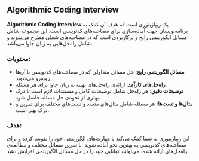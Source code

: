

## Algorithmic Coding Interview

**Algorithmic Coding Interview** یک ریپازیتوری است که هدف آن کمک به برنامه‌نویسان جهت آماده‌سازی برای مصاحبه‌های کدنویسی است. این مجموعه شامل مسائل الگوریتمی رایج و پرکاربردی است که در مصاحبه‌های شغلی مطرح می‌شوند و شامل راه‌حل‌هایی به زبان جاوا می‌باشد.

### محتویات:
- **مسائل الگوریتمی رایج**: حل مسائل متداولی که در مصاحبه‌های کدنویسی با آن‌ها روبه‌رو می‌شوید.
- **راه‌حل‌های کارآمد**: ارائه‌ی راه‌حل‌های بهینه به زبان جاوا برای هر مسئله.
- **توضیحات دقیق**: هر راه‌حل شامل توضیحات کامل و مستندات لازم است تا درک بهتری از نحوه‌ی حل مسئله حاصل شود.
- **مثال‌ها و تست‌ها**: هر مسئله شامل مثال‌های متعدد و تست‌های مختلف برای تمرین و درک بهتر است.

### هدف:
این ریپازیتوری به شما کمک می‌کند تا مهارت‌های الگوریتمی خود را تقویت کرده و برای مصاحبه‌های کدنویسی به بهترین نحو آماده شوید. با تمرین مسائل مختلف و مطالعه‌ی راه‌حل‌های ارائه شده، می‌توانید توانایی خود را در حل مسائل الگوریتمی افزایش دهید.
